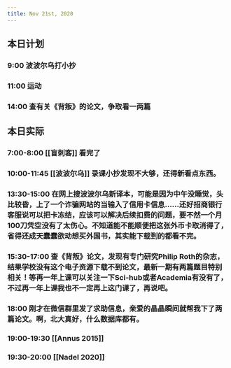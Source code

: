 ```yaml
---
title: Nov 21st, 2020
---
```


## 本日计划
### 9:00 波波尔乌打小抄
### 11:00 运动
### 14:00 查有关《背叛》的论文，争取看一两篇
## 本日实际
### 7:00-8:00 [[盲刺客]] 看完了
### 10:00-11:45 [[波波尔乌]] 录课小抄发现不大够，还得新看点东西。
### 13:30-15:00 在网上搜波波尔乌新译本，可能是因为中午没睡觉，头比较昏，上了一个诈骗网站的当输入了信用卡信息……还好招商银行客服说可以把卡冻结，应该可以解决后续扣费的问题，要不然一个月100刀凭空没有了太伤心。不知道能不能顺便把这张外币卡取消得了，省得还成天蠢蠢欲动想买外国书，其实能下载到的都看不完。
### 15:30-17:00 查《背叛》论文，发现有专门研究Philip Roth的杂志，结果学校没有这个电子资源下载不到论文，最新一期有两篇题目特别相关！等再一年上课可以关注一下Sci-hub或者Academia有没有了，不过再一年上课我也不一定再上这门课了，再说吧。
### 18:00 刚才在微信群里发了求助信息，亲爱的晶晶瞬间就帮我下了两篇论文。啊，北大真好，什么数据库都有。
### 19:00-19:30 [[Annus 2015]]
### 19:30-20:00 [[Nadel 2020]]
###
